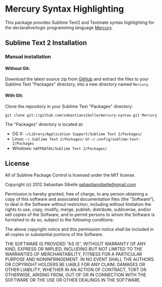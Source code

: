 # Mercury Syntax Highlighting

This package provides Sublime Text2 and Textmate syntax highlighting for the declarative/logic programming language [Mercury](http://www.mercury.csse.unimelb.edu.au/).  

## Sublime Text 2 Installation

### Manual installation ###

#### Without Git:

Download the latest source zip from [GitHub](https://github.com/sebastiansibelle/mercury-syntax/zipball/master) and extract the files to your Sublime Text "Packages" directory, into a new directory named `Mercury`.

#### With Git:

Clone the repository in your Sublime Text "Packages" directory:

    git clone git://github.com/sebastiansibelle/mercury-syntax.git Mercury

The "Packages" directory is located at:

* OS X:
    `~/Library/Application Support/Sublime Text 2/Packages/`
* Linux:
    `~/.Sublime Text 2/Packages/` or
    `~/.config/sublime-text-2/Packages`
* Windows:
    `%APPDATA%/Sublime Text 2/Packages/`

## License

All of Sublime Package Control is licensed under the MIT license.

  Copyright (c) 2012 Sebastian Sibelle <sebastiansibelle@gmail.com>

  Permission is hereby granted, free of charge, to any person obtaining a copy
  of this software and associated documentation files (the "Software"), to deal
  in the Software without restriction, including without limitation the rights
  to use, copy, modify, merge, publish, distribute, sublicense, and/or sell
  copies of the Software, and to permit persons to whom the Software is
  furnished to do so, subject to the following conditions:

  The above copyright notice and this permission notice shall be included in
  all copies or substantial portions of the Software.

  THE SOFTWARE IS PROVIDED "AS IS", WITHOUT WARRANTY OF ANY KIND, EXPRESS OR
  IMPLIED, INCLUDING BUT NOT LIMITED TO THE WARRANTIES OF MERCHANTABILITY,
  FITNESS FOR A PARTICULAR PURPOSE AND NONINFRINGEMENT. IN NO EVENT SHALL THE
  AUTHORS OR COPYRIGHT HOLDERS BE LIABLE FOR ANY CLAIM, DAMAGES OR OTHER
  LIABILITY, WHETHER IN AN ACTION OF CONTRACT, TORT OR OTHERWISE, ARISING FROM,
  OUT OF OR IN CONNECTION WITH THE SOFTWARE OR THE USE OR OTHER DEALINGS IN
  THE SOFTWARE.
